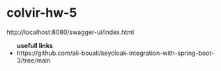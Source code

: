 # colvir-hw-5

http://localhost:8080/swagger-ui/index.html

<ul><b>usefull links</b>
<li>https://github.com/ali-bouali/keycloak-integration-with-spring-boot-3/tree/main</li>
</ul>
